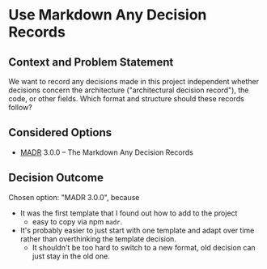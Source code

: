 # Use Markdown Any Decision Records

## Context and Problem Statement

We want to record any decisions made in this project independent whether decisions concern the architecture ("architectural decision record"), the code, or other fields.
Which format and structure should these records follow?

## Considered Options

* [MADR](https://adr.github.io/madr/) 3.0.0 – The Markdown Any Decision Records

## Decision Outcome

Chosen option: "MADR 3.0.0", because

* It was the first template that I found out how to add to the project
    * easy to copy via npm `madr`.
* It's probably easier to just start with one template and adapt over time
 rather than overthinking the template decision.
    * It shouldn't be too hard to switch to a new format, old decision can just stay in the old one.
